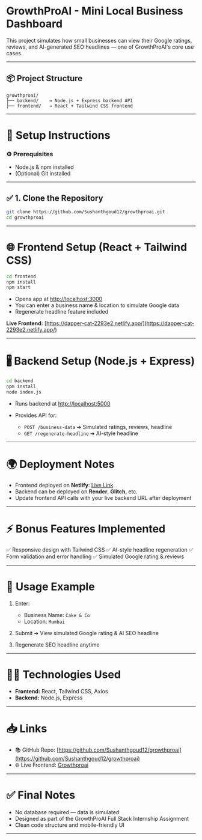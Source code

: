 # GrowthProAI - Mini Local Business Dashboard

This project simulates how small businesses can view their Google ratings, reviews, and AI-generated SEO headlines — one of GrowthProAI's core use cases.

---

## 📦 Project Structure

```
growthproai/
├── backend/    ➔ Node.js + Express backend API
├── frontend/   ➔ React + Tailwind CSS frontend
```

---

# 🚀 Setup Instructions

### ⚙️ Prerequisites

* Node.js & npm installed
* (Optional) Git installed

---

## ✅ 1. Clone the Repository

```bash
git clone https://github.com/Sushanthgoud12/growthproai.git
cd growthproai
```

---

# 🌐 Frontend Setup (React + Tailwind CSS)

```bash
cd frontend
npm install
npm start
```

* Opens app at [http://localhost:3000](http://localhost:3000)
* You can enter a business name & location to simulate Google data
* Regenerate headline feature included

**Live Frontend:** [https://dapper-cat-2293e2.netlify.app/](https://dapper-cat-2293e2.netlify.app/)

---

# 🖁️ Backend Setup (Node.js + Express)

```bash
cd backend
npm install
node index.js
```

* Runs backend at [http://localhost:5000](http://localhost:5000)
* Provides API for:

  * `POST /business-data` ➔ Simulated ratings, reviews, headline
  * `GET /regenerate-headline` ➔ AI-style headline

---

# 🌍 Deployment Notes

* Frontend deployed on **Netlify**: [Live Link](https://dapper-cat-2293e2.netlify.app/)
* Backend can be deployed on **Render**, **Glitch**, etc.
* Update frontend API calls with your live backend URL after deployment

---

# ⚡ Bonus Features Implemented

✅ Responsive design with Tailwind CSS
✅ AI-style headline regeneration
✅ Form validation and error handling
✅ Simulated Google rating & reviews

---

# 🌟 Usage Example

1. Enter:

   * Business Name: `Cake & Co`
   * Location: `Mumbai`
2. Submit ➔ View simulated Google rating & AI SEO headline
3. Regenerate SEO headline anytime

---

# 👨‍💻 Technologies Used

* **Frontend:** React, Tailwind CSS, Axios
* **Backend:** Node.js, Express

---

# 📥 Links

* 📚 GitHub Repo: [https://github.com/Sushanthgoud12/growthproai](https://github.com/Sushanthgoud12/growthproai)
* 🌐 Live Frontend: [Growthproai](https://dapper-cat-2293e2.netlify.app/)

---

# ✅ Final Notes

* No database required — data is simulated
* Designed as part of the GrowthProAI Full Stack Internship Assignment
* Clean code structure and mobile-friendly UI

---
